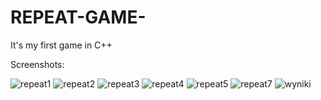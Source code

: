# REPEAT-GAME-
It's my first game in C++

Screenshots: 

![repeat1](https://user-images.githubusercontent.com/20402746/50828246-1ce3bd80-1341-11e9-9188-4e496a559480.jpg)
![repeat2](https://user-images.githubusercontent.com/20402746/50828247-1ce3bd80-1341-11e9-9154-2115b1f428d5.jpg)
![repeat3](https://user-images.githubusercontent.com/20402746/50828248-1ce3bd80-1341-11e9-9766-744d3df4f633.jpg)
![repeat4](https://user-images.githubusercontent.com/20402746/50828249-1d7c5400-1341-11e9-8961-2c36fc991927.jpg)
![repeat5](https://user-images.githubusercontent.com/20402746/50828250-1d7c5400-1341-11e9-9b4b-943f3f334bea.jpg)
![repeat7](https://user-images.githubusercontent.com/20402746/50828251-1d7c5400-1341-11e9-8184-8b8d79e9b690.jpg)
![wyniki](https://user-images.githubusercontent.com/20402746/50828252-1d7c5400-1341-11e9-8b9e-d92b387e9b29.jpg)
